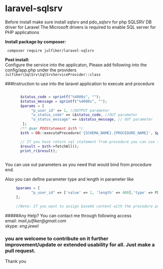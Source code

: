 # laravel-sqlsrv
Before install make sure install sqlsrv and pdo_sqlsrv for php
SQLSRV DB driver for Laravel
The Microsoft drivers is required to enable SQL server for PHP applications

**Install package by composer:**
````composer log
 composer require julfiker/laravel-sqlsrv
````
**Post install:**  
Configure the service into the applicaton, Please add following into the config/app.php under the providers  
`Julfiker\SqlSrv\SqlSrvServiceProvider::class`

###Instruction to use into the laravel application to execute and procedure
````php

       $status_code = sprintf("%4000s", "");
       $status_message = sprintf("%4000s", "");
       $params = [
            "p_user_id" => 1, //OUTPUT parameter
            "o_status_code" => &$status_code, //OUT parameter
            "o_status_message" => &$status_message, // OUT parameter
        ];
       /** @var PDOStatement $sth */
       $sth = DB::executeProcedure('{SCHEMA_NAME}.{PROCEDURE_NAME}', $params);

       // If you have return sql statement from procedure you can use statement object $sth fetching data like as below
       $result = $sth->fetchAll();
       print_r($result);
       
````
You can use out parameters as you need that would bind from procedure end.

Also you can define parameter type and length in parameter like

````php
     $params = [
            "p_user_id" => ['value' => 1, 'length' => 400],'type' => PDO::PARAM_INPUT_OUTPUT] //OUTPUT parameter
     ];
     
     //Note: If you want to assign base64 content with the procedure param then you can keep null into the type and length, otherwise you might got error.
````

#####Any Help?
You can contact me through following access   
email: _mail.julfiker@gmail.com_  
skype: _eng.jewel_


### you are welcome to contribute on it further improvement/update or extended usability for all. Just make a pull request.  
Thank you
 

